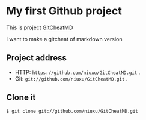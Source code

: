 # My first Github project
This is project [GitCheatMD](https://github.com/niuxu/GitCheatMD)

I want to make a gitcheat of markdown version

## Project address

* HTTP: `https://github.com/niuxu/GitCheatMD.git` .
* Git: `git://github.com/niuxu/GitCheatMD.git` .

## Clone it
	$ git clone git://github.com/niuxu/GitCheatMD.git

